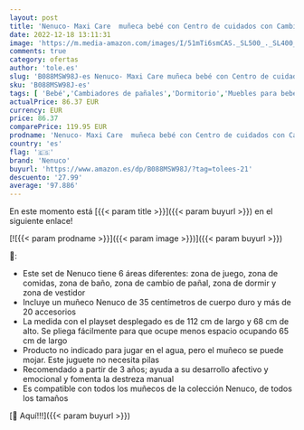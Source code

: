 ```yaml
---
layout: post
title: 'Nenuco- Maxi Care  muñeca bebé con Centro de cuidados con Cambiador  Cuna y Ducha y Accesorios  Todo en uno  Famosa 700015777 '
date: 2022-12-18 13:11:31
image: 'https://m.media-amazon.com/images/I/51mTi6smCAS._SL500_._SL400_.jpg'
comments: true
category: ofertas
author: 'tole.es'
slug: 'B088MSW98J-es Nenuco- Maxi Care muñeca bebé con Centro de cuidados con...'
sku: 'B088MSW98J-es'
tags: [ 'Bebé','Cambiadores de pañales','Dormitorio','Muebles para bebé','bebé','nenuco','🇪🇸', ]
actualPrice: 86.37 EUR
currency: EUR
price: 86.37
comparePrice: 119.95 EUR
prodname: 'Nenuco- Maxi Care  muñeca bebé con Centro de cuidados con Cambiador  Cuna y Ducha y Accesorios  Todo en uno  Famosa 700015777 '
country: 'es'
flag: '🇪🇸'
brand: 'Nenuco'
buyurl: 'https://www.amazon.es/dp/B088MSW98J/?tag=tolees-21'
descuento: '27.99'
average: '97.886'
---
```


En este momento está [{{< param title >}}]({{< param buyurl >}}) en el siguiente enlace!

[![{{< param prodname >}}]({{< param image >}})]({{< param buyurl >}})

🔎:

- Este set de Nenuco tiene 6 áreas diferentes: zona de juego, zona de comidas, zona de baño, zona de cambio de pañal, zona de dormir y zona de vestidor
- Incluye un muñeco Nenuco de 35 centímetros de cuerpo duro y más de 20 accesorios
- La medida con el playset desplegado es de 112 cm de largo y 68 cm de alto. Se pliega fácilmente para que ocupe menos espacio ocupando 65 cm de largo
- Producto no indicado para jugar en el agua, pero el muñeco se puede mojar. Este juguete no necesita pilas
- Recomendado a partir de 3 años; ayuda a su desarrollo afectivo y emocional y fomenta la destreza manual
- Es compatible con todos los muñecos de la colección Nenuco, de todos los tamaños

[🛒 Aquí!!!]({{< param buyurl >}})

